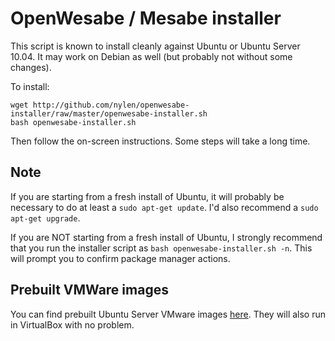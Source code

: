 # OpenWesabe / Mesabe installer

This script is known to install cleanly against Ubuntu or Ubuntu Server
10.04.  It may work on Debian as well (but probably not without some
changes).

To install:

    wget http://github.com/nylen/openwesabe-installer/raw/master/openwesabe-installer.sh
    bash openwesabe-installer.sh

Then follow the on-screen instructions.  Some steps will take a long time.

## Note

If you are starting from a fresh install of Ubuntu, it will probably be
necessary to do at least a `sudo apt-get update`.  I'd also recommend a
`sudo apt-get upgrade`.

If you are NOT starting from a fresh install of Ubuntu, I strongly
recommend that you run the installer script as
`bash openwesabe-installer.sh -n`.  This will prompt you to confirm
package manager actions.

## Prebuilt VMWare images

You can find prebuilt Ubuntu Server VMware images
[here](http://www.thoughtpolice.co.uk/vmware/).  They will also run in
VirtualBox with no problem.
